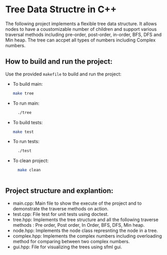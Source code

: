 # Tree Data Structre in C++
The following project implements a flexible tree data structure.
It allows nodes to have a coustomizable number of children and support various traversal methods including pre-order, post-order, in-order, BFS, DFS and Min heap.
The tree can accpet all types of numbers including Complex numbers.

## How to build and run the project:
Use the provided `makefile` to build and run the project:

   - To build main:
        ```bash
        make tree
        ```
  - To run main:
      ```bash
        ./tree
  - To build tests:
      ```bash
      make test
      
  - To run tests:
      ```bash
        ./test
      
 - To clean project:
      ```bash
        make clean
        

## Project structure and explantion:
- main.cpp:
  Main file to show the execute of the project and to demonstrate the traverse methods on action.
- test.cpp:
  File test for unit tests using doctest.
- tree.hpp:
  Implements the tree structure and all the following traverse methods :
  Pre order, Post order, In Order, BFS, DFS, Min heap.
- node.hpp:
  Implements the node class represnting the node in a tree.
- complex.hpp:
  Implements the complex numbers including overloading method for comparing between two complex numbers.
- gui.hpp:
  File for visualizing the trees using sfml gui.

